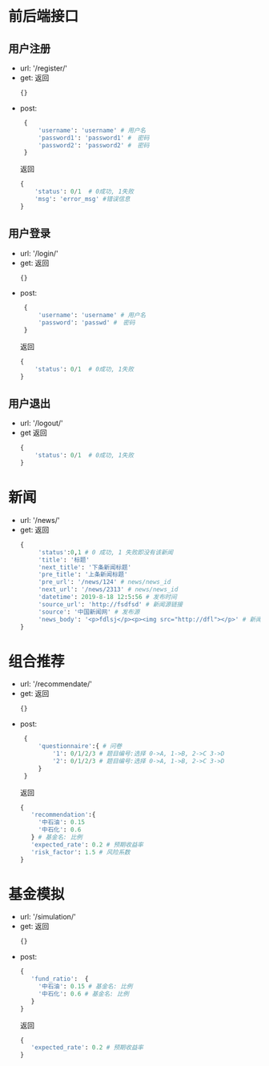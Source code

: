 # 前后端接口

## 用户注册
 - url: '/register/'
 - get:
  返回
   ```python
   {}
   ```
 - post:
   ```python
    {
        'username': 'username' # 用户名
        'password1': 'password1' #　密码
        'password2': 'password2' #　密码
    }
   ```
   返回
   ```python
   {
       'status': 0/1  # 0成功, 1失败
       'msg': 'error_msg' #错误信息
   }
   ```

## 用户登录
 - url: '/login/'
 - get:
  返回
   ```python
   {}
   ```
 - post:
   ```python
    {
        'username': 'username' # 用户名
        'password': 'passwd' #　密码
    }
   ```
   返回
   ```python
   {
       'status': 0/1  # 0成功, 1失败
   }
   ```

## 用户退出
 - url: '/logout/'
 - get
   返回
   ```python
   {
       'status': 0/1  # 0成功, 1失败
   }
   ```

# 新闻
 - url: '/news/'
 - get:
   返回
   ```python
   {  
        'status':0,1 # 0 成功, 1 失败即没有该新闻
        'title': '标题'
        'next_title': '下条新闻标题'
        'pre_title': '上条新闻标题'
        'pre_url': '/news/124' # news/news_id
        'next_url': '/news/2313' # news/news_id
        'datetime': 2019-8-18 12:5:56 # 发布时间
        'source_url': 'http://fsdfsd' # 新闻源链接
        'source': '中国新闻网' # 发布源
        'news_body': '<p>fdlsj</p><p><img src="http://dfl"></p>' # 新闻主体
   }
   ```

# 组合推荐
 - url: '/recommendate/'
 - get:
   返回
   ```python
   {}
   ```
 - post:
   ```python
    {
        'questionnaire':{ # 问卷
            '1': 0/1/2/3 # 题目编号:选择 0->A, 1->B, 2->C 3->D
            '2': 0/1/2/3 # 题目编号:选择 0->A, 1->B, 2->C 3->D
        }
    }
   ```
   返回
   ```python
   {  
      'recommendation':{
        '中石油': 0.15
        '中石化': 0.6
      } # 基金名: 比例
      'expected_rate': 0.2 # 预期收益率
      'risk_factor': 1.5 # 风险系数
   }
   ```

# 基金模拟
 - url: '/simulation/'
 - get:
   返回
   ```python
   {}
   ```
 - post:
   ```python
   {
      'fund_ratio':  {
        '中石油': 0.15 # 基金名: 比例
        '中石化': 0.6 # 基金名: 比例
      } 
   }
   ```
   返回
   ```python
   {  
      'expected_rate': 0.2 # 预期收益率
   }
   ```
